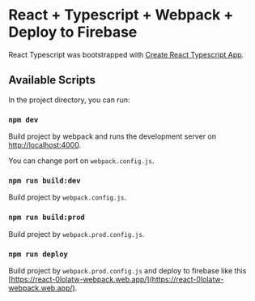 # React + Typescript + Webpack + Deploy to Firebase

React Typescript was bootstrapped with [Create React Typescript App](https://create-react-app.dev/docs/adding-typescript/).

## Available Scripts

In the project directory, you can run:

### `npm dev`

Build project by webpack and runs the development server on [http://localhost:4000](http://localhost:4000).

You can change port on `webpack.config.js`.

### `npm run build:dev`

Build project by `webpack.config.js`.

### `npm run build:prod`

Build project by `webpack.prod.config.js`.

### `npm run deploy`

Build project by `webpack.prod.config.js` and deploy to firebase like this [https://react-0lolatw-webpack.web.app/](https://react-0lolatw-webpack.web.app/).
